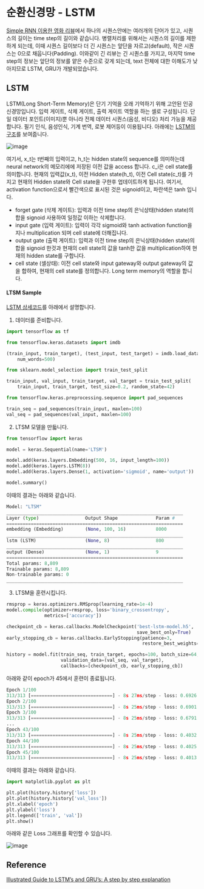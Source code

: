 # 순환신경망 - LSTM

[Simple RNN 이용한 영화 리뷰](https://github.com/kyopark2014/ML-Algorithms/blob/main/rnn.md)에서 하나의 시퀀스안에는 여러개의 단어가 있고, 시퀀스의 길이는 time step의 길이와 같습니다. 병렬처리를 위해서는 시퀀스의 길이를 제한하게 되는데, 이때 시퀀스 길이보다 더 긴 시퀀스는 앞단을 자르고(default), 작은 시퀀스는 0으로 채웁니다(Padding). 이와같이 긴 리뷰는 긴 시퀀스를 가지고, 마지막 time step의 정보는 앞단의 정보를 얕은 수준으로 갖게 되는데, text 전체에 대한 이해도가 낮아지므로 LSTM, GRU가 개발되었습니다. 

## LSTM 

LSTM(Long Short-Term Memory)은 단기 기억을 오래 기억하기 위해 고안된 인공 신경망입니다. 입력 게이트, 삭제 게이트, 출력 게이트 역할을 하는 셀로 구성됩니다. 단일 데이터 포인트(이미지)뿐 아니라 전체 데이터 시퀀스(음성, 비디오) 처리 가능을 제공합니다. 필기 인식, 음성인식, 기계 번역, 로봇 제어등이 이용됩니다. 아래에는 [LSTM의 구조](https://towardsdatascience.com/illustrated-guide-to-lstms-and-gru-s-a-step-by-step-explanation-44e9eb85bf21)를 보여줍니다. 

![image](https://user-images.githubusercontent.com/52392004/188254856-6a9a5b90-3b8c-4e16-9a95-1dee75821930.png)

여기서, x_t는 t번째의 입력이고, h_t는 hidden state의 sequence를 의미하는데 neural network의 메모리에에 저장된 이전 값을 access 합니다. c_i은 cell state를 의미합니다. 현재의 입력값(x_t), 이전 Hidden state(h_t), 이전 Cell state(c_t)를 가지고 현재의 Hidden state와 Cell state을 구한후 업데이트하게 됩니다. 여기서, activation function으로서 빨간색으로 표시된 것은 signoid이고, 파란색은 tanh 입니다. 

- forget gate (삭제 게이트): 입력과 이전 time step의 은닉상태(hidden state)의 합을 signoid 사용하여 일정값 이하는 삭제합니다.
- input gate (입력 게이트): 입력이 각각 sigmoid와 tanh activation function을 지나 multiplication 되며 cell state에 더해집니다. 
- output gate (출력 게이트): 입력과 이전 time step의 은닉상태(hidden state)의 합을 signoid 한것과 현재의 cell state의 값을 tanh한 값을 multiplication하여 현재의 hidden state를 구합니다. 
- cell state (셀상태): 이전 cell state와 input gateway와 output gateway의 값을 합하여, 현재의 cell state를 정의합니다. Long term memory의 역할을 합니다. 

#### LTSM Sample

[LSTM 상세코드](https://github.com/kyopark2014/ML-Algorithms/blob/main/src/rnn-ltsm.ipynb)를 아래에서 설명합니다.

1) 데이터를 준비합니다. 

```python
import tensorflow as tf

from tensorflow.keras.datasets import imdb

(train_input, train_target), (test_input, test_target) = imdb.load_data(
    num_words=500)

from sklearn.model_selection import train_test_split

train_input, val_input, train_target, val_target = train_test_split(
    train_input, train_target, test_size=0.2, random_state=42)

from tensorflow.keras.preprocessing.sequence import pad_sequences

train_seq = pad_sequences(train_input, maxlen=100)
val_seq = pad_sequences(val_input, maxlen=100)
```

2) LTSM 모델을 만듧니다. 

```python
from tensorflow import keras

model = keras.Sequential(name='LTSM')

model.add(keras.layers.Embedding(500, 16, input_length=100))
model.add(keras.layers.LSTM(8))
model.add(keras.layers.Dense(1, activation='sigmoid', name='output'))

model.summary()
```

이때의 결과는 아래와 같습니다. 

```python
Model: "LTSM"
_________________________________________________________________
Layer (type)                 Output Shape              Param #   
=================================================================
embedding (Embedding)        (None, 100, 16)           8000      
_________________________________________________________________
lstm (LSTM)                  (None, 8)                 800       
_________________________________________________________________
output (Dense)               (None, 1)                 9         
=================================================================
Total params: 8,809
Trainable params: 8,809
Non-trainable params: 0
_________________________________________________________________
```

3) LTSM을 훈련시킵니다. 

```python
rmsprop = keras.optimizers.RMSprop(learning_rate=1e-4)
model.compile(optimizer=rmsprop, loss='binary_crossentropy', 
              metrics=['accuracy'])

checkpoint_cb = keras.callbacks.ModelCheckpoint('best-lstm-model.h5', 
                                                save_best_only=True)
early_stopping_cb = keras.callbacks.EarlyStopping(patience=3,
                                                  restore_best_weights=True)

history = model.fit(train_seq, train_target, epochs=100, batch_size=64,
                    validation_data=(val_seq, val_target),
                    callbacks=[checkpoint_cb, early_stopping_cb])
```                    

아래와 같이 epoch가 45에서 훈련이 종료됩니다. 

```python
Epoch 1/100
313/313 [==============================] - 8s 27ms/step - loss: 0.6926 - accuracy: 0.5401 - val_loss: 0.6918 - val_accuracy: 0.5872
Epoch 2/100
313/313 [==============================] - 8s 25ms/step - loss: 0.6901 - accuracy: 0.6211 - val_loss: 0.6879 - val_accuracy: 0.6440
Epoch 3/100
313/313 [==============================] - 8s 25ms/step - loss: 0.6791 - accuracy: 0.6594 - val_loss: 0.6629 - val_accuracy: 0.6740
...
Epoch 43/100
313/313 [==============================] - 8s 25ms/step - loss: 0.4032 - accuracy: 0.8192 - val_loss: 0.4351 - val_accuracy: 0.8012
Epoch 44/100
313/313 [==============================] - 8s 25ms/step - loss: 0.4025 - accuracy: 0.8198 - val_loss: 0.4363 - val_accuracy: 0.8002
Epoch 45/100
313/313 [==============================] - 8s 25ms/step - loss: 0.4013 - accuracy: 0.8206 - val_loss: 0.4352 - val_accuracy: 0.8014
```

이때의 결과는 아래와 같습니다. 

```python
import matplotlib.pyplot as plt

plt.plot(history.history['loss'])
plt.plot(history.history['val_loss'])
plt.xlabel('epoch')
plt.ylabel('loss')
plt.legend(['train', 'val'])
plt.show()
```

아래와 같은 Loss 그래프를 확인할 수 있습니다. 

![image](https://user-images.githubusercontent.com/52392004/188255580-72a6c0a9-b4d5-4237-a902-b361a2ed653e.png)



## Reference

[Illustrated Guide to LSTM’s and GRU’s: A step by step explanation](https://towardsdatascience.com/illustrated-guide-to-lstms-and-gru-s-a-step-by-step-explanation-44e9eb85bf21)
